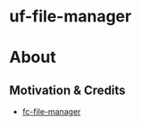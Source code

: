 # uf-file-manager

# About

## Motivation & Credits

- [fc-file-manager](https://github.com/wx-chevalier/fractal-components/blob/master/fc-file-manager/README.md)
